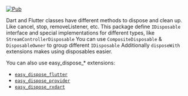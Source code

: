 [![Pub](https://img.shields.io/pub/v/easy_dispose.svg)](https://pub.dev/packages/easy_dispose)

Dart and Flutter classes have different methods to dispose and clean up.
Like cancel, stop, removeListener, etc.
This package define `IDisposable` interface and special implementations for different types, like `StreamControllerDisposable`
You can use `CompositeDisposable` & `DisposableOwner` to group different `IDisposable`
Additionally `disposeWith` extensions makes using disposables easier.

You can also use easy_dispose_* extensions:

* [`easy_dispose_flutter`](https://pub.dev/packages/easy_dispose_flutter)
* [`easy_dispose_provider`](https://pub.dev/packages/easy_dispose_provider)
* [`easy_dispose_rxdart`](https://pub.dev/packages/easy_dispose_rxdart)